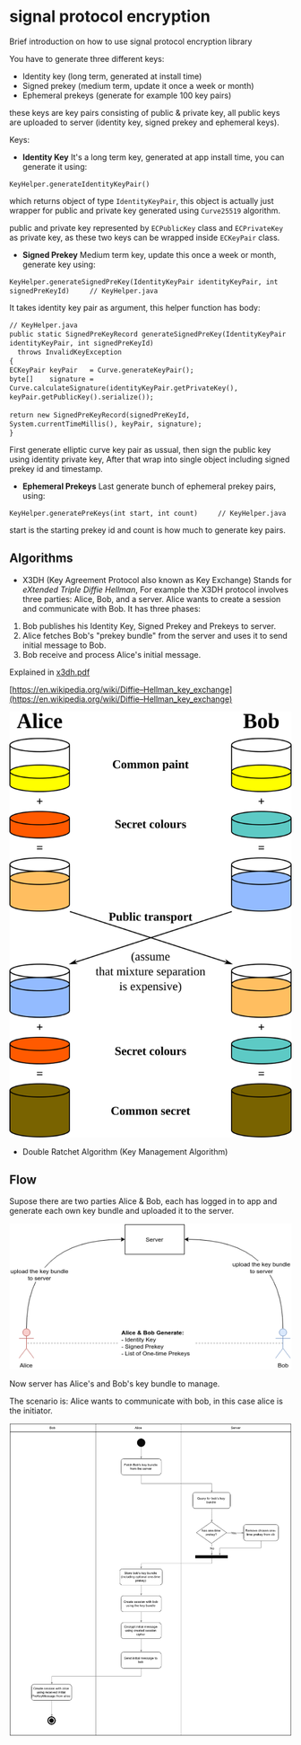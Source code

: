 # signal protocol encryption

Brief introduction on how to use signal protocol encryption library

You have to generate three different keys:
- Identity key (long term, generated at install time)
- Signed prekey (medium term, update it once a week or month)
- Ephemeral prekeys (generate for example 100 key pairs)

these keys are key pairs consisting of public & private key, all public keys are
uploaded to server (identity key, signed prekey and ephemeral keys).

Keys:

- **Identity Key**
It's a long term key, generated at app install time, you can generate it using:
```
KeyHelper.generateIdentityKeyPair()
```
which returns object of type `IdentityKeyPair`, this object is actually just wrapper for
public and private key generated using `Curve25519` algorithm.

public and private key represented by `ECPublicKey` class and `ECPrivateKey` as private key, as these two keys can be wrapped inside `ECKeyPair` class.

- **Signed Prekey**
Medium term key, update this once a week or month, generate key using:
```
KeyHelper.generateSignedPreKey(IdentityKeyPair identityKeyPair, int signedPreKeyId)		// KeyHelper.java
```
It takes identity key pair as argument, this helper function has body:

```
// KeyHelper.java
public static SignedPreKeyRecord generateSignedPreKey(IdentityKeyPair identityKeyPair, int signedPreKeyId)
  throws InvalidKeyException
{
ECKeyPair keyPair   = Curve.generateKeyPair();
byte[]    signature = Curve.calculateSignature(identityKeyPair.getPrivateKey(), keyPair.getPublicKey().serialize());

return new SignedPreKeyRecord(signedPreKeyId, System.currentTimeMillis(), keyPair, signature);
}
```

First generate elliptic curve key pair as ussual, then sign the public key using identity private key,
After that wrap into single object including signed prekey id and timestamp.

- **Ephemeral Prekeys**
Last generate bunch of ephemeral prekey pairs, using:
```
KeyHelper.generatePreKeys(int start, int count)		// KeyHelper.java
```
start is the starting prekey id and count is how much to generate key pairs.

## Algorithms
- X3DH (Key Agreement Protocol also known as Key Exchange)
Stands for *eXtended Triple Diffie Hellman*, For example the X3DH protocol involves three parties: Alice, Bob, and a server. Alice wants to create a session and communicate with Bob.
It has three phases:
1. Bob publishes his Identity Key, Signed Prekey and Prekeys to server.
2. Alice fetches Bob's "prekey bundle" from the server and uses it to send initial message to Bob.
3. Bob receive and process Alice's initial message.

Explained in [x3dh.pdf](docs/x3dh.pdf)

[https://en.wikipedia.org/wiki/Diffie–Hellman_key_exchange](https://en.wikipedia.org/wiki/Diffie–Hellman_key_exchange)

![](images/Diffie-Hellman_Key_Exchange.svg)

- Double Ratchet Algorithm (Key Management Algorithm)

## Flow

Supose there are two parties Alice & Bob, each has logged in to app and generate each own key bundle and uploaded it to the server.

![](images/exchange.png)

Now server has Alice's and Bob's key bundle to manage.

The scenario is: Alice wants to communicate with bob, in this case alice is the initiator.

![](images/act_diag.png)
